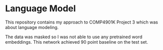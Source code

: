 # Language Model
This repository contains my approach to COMP4901K Project 3 which was about language modeling.

The data was masked so I was not able to use any pretrained word embeddings. This network achieved 90 point baseline on the test set.
